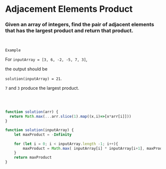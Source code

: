# Adjacement Elements Product

### Given an array of integers, find the pair of adjacent elements that has the largest product and return that product.
<br />


`Example`
<br />



For `inputArray = [3, 6, -2, -5, 7, 3]`,

the output should be

`solution(inputArray) = 21`.

`7` and `3` produce the largest product.

<br />

<br />



```javascript
function solution(arr) {
  return Math.max(...arr.slice(1).map((x,i)=>[x*arr[i]]))
}
```

```javascript
function solution(inputArray) {
    let maxProduct = -Infinity
    
    for (let i = 0; i < inputArray.length -1; i++){
        maxProduct = Math.max( inputArray[i] * inputArray[i+1], maxProduct)
    }
    return maxProduct
}
```